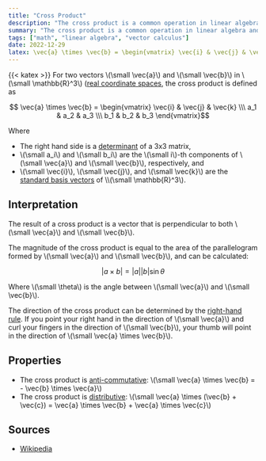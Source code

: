 ```yaml
---
title: "Cross Product"
description: "The cross product is a common operation in linear algebra and beyond."
summary: "The cross product is a common operation in linear algebra and beyond."
tags: ["math", "linear algebra", "vector calculus"]
date: 2022-12-29
latex: \vec{a} \times \vec{b} = \begin{vmatrix} \vec{i} & \vec{j} & \vec{k} \\ a_1 & a_2 & a_3 \\ b_1 & b_2 & b_3 \end{vmatrix}
---
```

{{< katex >}}
For two vectors \\(\small \vec{a}\\) and \\(\small \vec{b}\\) in \\(\small \mathbb{R}^3\\) ([real coordinate spaces](https://en.wikipedia.org/wiki/Real_coordinate_space), the cross product is defined as

$$ \vec{a} \times \vec{b} = \begin{vmatrix} \vec{i} & \vec{j} & \vec{k} \\\ 
a_1 & a_2 & a_3 \\\
b_1 & b_2 & b_3 \end{vmatrix}$$

Where
* The right hand side is a [determinant](https://en.wikipedia.org/wiki/Determinant) of a 3x3 matrix,
* \\(\small a_i\\) and \\(\small b_i\\) are the \\(\small i\\)-th components of \\(\small \vec{a}\\) and \\(\small \vec{b}\\), respectively, and
* \\(\small \vec{i}\\), \\(\small \vec{j}\\), and \\(\small \vec{k}\\) are the [standard basis vectors](https://en.wikipedia.org/wiki/Basis_(linear_algebra)#Standard_basis) of \\(\small \mathbb{R}^3\\).

## Interpretation
The result of a cross product is a vector that is perpendicular to both \\(\small \vec{a}\\) and \\(\small \vec{b}\\).

The magnitude of the cross product is equal to the area of the parallelogram formed by \\(\small \vec{a}\\) and \\(\small \vec{b}\\), and can be calculated:

$$ |a \times b| = |a| |b| \sin \theta $$

Where \\(\small \theta\\) is the angle between \\(\small \vec{a}\\) and \\(\small \vec{b}\\).

The direction of the cross product can be determined by the [right-hand rule](https://en.wikipedia.org/wiki/Right-hand_rule). If you point your right hand in the direction of \\(\small \vec{a}\\) and curl your fingers in the direction of \\(\small \vec{b}\\), your thumb will point in the direction of \\(\small \vec{a} \times \vec{b}\\).


## Properties
* The cross product is [anti-commutative](https://en.wikipedia.org/wiki/Commutative_property#Anti-commutative_property): \\(\small \vec{a} \times \vec{b} = - \vec{b} \times \vec{a}\\)
* The cross product is [distributive](https://en.wikipedia.org/wiki/Distributive_property): \\(\small \vec{a} \times (\vec{b} + \vec{c}) = \vec{a} \times \vec{b} + \vec{a} \times \vec{c}\\)

## Sources
- [Wikipedia](https://en.wikipedia.org/wiki/Cross_product)